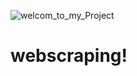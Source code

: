 ![welcom_to_my_Project](https://user-images.githubusercontent.com/80264351/236845326-26a2a013-0de1-4626-9593-dadb5bde782b.png)
# webscraping!
